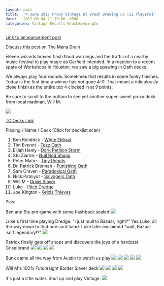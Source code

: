 ```yaml
---
layout: post
title:  "4 June 2017 Proxy Vintage at Brash Brewing Co [11 Players]"
date:   2017-06-04 21:19:00 -0500
categories: Vintage Results BrashBrewingCo
---
```

[Link to announcement post](http://themanadrain.com/topic/1234/6-4-17-houston-tx-100-proxy-vintage-brash-brewing-co)

[Discuss this post on The Mana Drain](http://themanadrain.com/topic/1250/4-june-2017-proxy-vintage-at-brash-brewing-co-11-players)

Eleven wizards braved flash flood warnings and the traffic of a nearby music festival to play magic as Garfield intended. In a reaction to a recent spate of Workshops in Houston, we saw a big upswing in Oath decks.

We always play four rounds. Sometimes that results in some funky finishes. Today is the first time a winner has *not* gone 4-0. That meant a ridiculously close finish as the entire top 4 clocked in at 9 points.

Be sure to scroll to the bottom to see yet another super-sweet proxy deck from local madman, Will M.

![](https://images.lonestarlhurgoyfs.com/2017-06-04/final_standings.png)

[TCDecks Link](http://www.tcdecks.net/deck.php?id=23557)

Placing / Name / Deck (Click for decklist scan)
1. Ben Kendrick - [White Eldrazi](https://images.lonestarlhurgoyfs.com/2017-06-04/deck-1.jpg)
2. Tim Everett - [Tezz Oath](https://images.lonestarlhurgoyfs.com/2017-06-04/deck-2.jpg)
3. Elijah Henly - [Dark Petition Storm](https://images.lonestarlhurgoyfs.com/2017-06-04/deck-3.jpg)
4. Stu Ziarnik - [Null Rod Shops](https://images.lonestarlhurgoyfs.com/2017-06-04/deck-4.jpg)
5. Peter Matre - [Tiny Robots](https://images.lonestarlhurgoyfs.com/2017-06-04/deck-5.jpg)
6. Dr. Patrick Brennan - [Punishing Oath](https://images.lonestarlhurgoyfs.com/2017-06-04/deck-6.jpg)
7. Sam Craven - [Paradoxical Oath](https://images.lonestarlhurgoyfs.com/2017-06-04/deck-7.jpg)
8. Nick Patniyot - [Salvagers Oath](https://images.lonestarlhurgoyfs.com/2017-06-04/deck-8.jpg)
9. Will M - [Grixis Slaver](https://images.lonestarlhurgoyfs.com/2017-06-04/deck-9.jpg)
10. Luke - [Pitch Dredge](https://images.lonestarlhurgoyfs.com/2017-06-04/deck-10.jpg)
11. Joe Kington - [Grixis Thieves](https://images.lonestarlhurgoyfs.com/2017-06-04/deck-11.jpg)


Pics:

Ben and Stu pre-game with some flashback sealed
![](https://images.lonestarlhurgoyfs.com/2017-06-04/1.jpg)

Luke's first time playing Dredge. "I just mull to Bazaar, right?" Yes Luke, all the way down to that one card hand. Luke later exclaimed "wait, Bazaar isn't legendary!?"
![](https://images.lonestarlhurgoyfs.com/2017-06-04/2.jpg)

Patrick finally gets off shops and discovers the joys of a hardcast Griselbrand
![](https://images.lonestarlhurgoyfs.com/2017-06-04/3.jpg)
![](https://images.lonestarlhurgoyfs.com/2017-06-04/4.jpg)
![](https://images.lonestarlhurgoyfs.com/2017-06-04/5.jpg)
![](https://images.lonestarlhurgoyfs.com/2017-06-04/6.jpg)

Bunk came all the way from Austin to watch us play
![](https://images.lonestarlhurgoyfs.com/2017-06-04/7.jpg)
![](https://images.lonestarlhurgoyfs.com/2017-06-04/8.jpg)
![](https://images.lonestarlhurgoyfs.com/2017-06-04/9.jpg)
![](https://images.lonestarlhurgoyfs.com/2017-06-04/10.jpg)
![](https://images.lonestarlhurgoyfs.com/2017-06-04/11.jpg)

Will M's 100% Futuresight Border Slaver deck
![](https://images.lonestarlhurgoyfs.com/2017-06-04/12.jpg)
![](https://images.lonestarlhurgoyfs.com/2017-06-04/13.jpg)
![](https://images.lonestarlhurgoyfs.com/2017-06-04/14.jpg)
![](https://images.lonestarlhurgoyfs.com/2017-06-04/15.jpg)

It's just a little water. Shut up and play Vintage.
![](https://images.lonestarlhurgoyfs.com/2017-06-04/16.jpg)